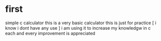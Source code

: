 # first
simple c calculator
this is a very basic calculator 
this is just for practice [ i know i dont have any use ]
i am using it to increase my knowledgw in c
each and every improvement is appreciated
